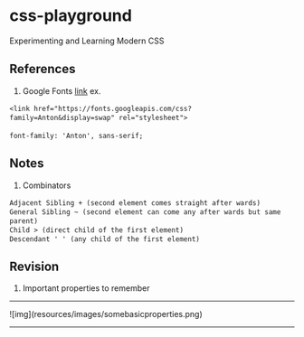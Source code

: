 # css-playground
Experimenting and Learning Modern CSS

## References

1. Google Fonts [link](https://fonts.google.com/) ex.
```
<link href="https://fonts.googleapis.com/css?family=Anton&display=swap" rel="stylesheet">

font-family: 'Anton', sans-serif;

```

## Notes

1.  Combinators
```
Adjacent Sibling + (second element comes straight after wards)
General Sibling ~ (second element can come any after wards but same parent)
Child > (direct child of the first element)
Descendant ' ' (any child of the first element)
```

## Revision

1. Important properties to remember

<hr>
![img](resources/images/somebasicproperties.png)
<hr>